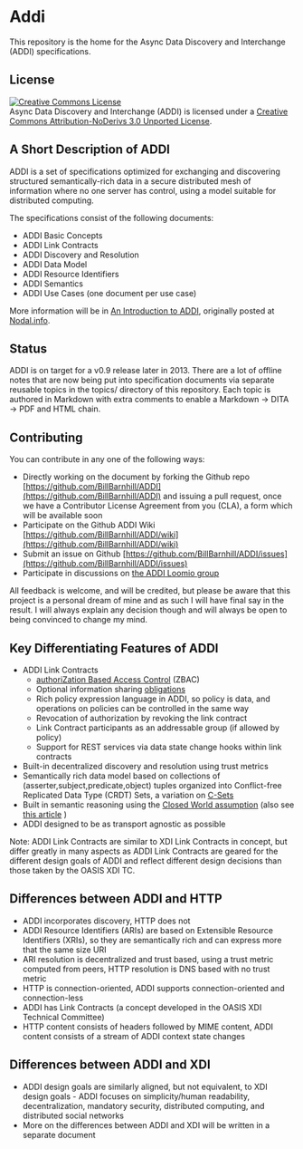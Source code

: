 Addi
====

This repository is the home for the Async Data Discovery and Interchange (ADDI) specifications.

License
---------

<a rel="license" href="http://creativecommons.org/licenses/by-nd/3.0/deed.en_US"><img alt="Creative Commons License" style="border-width:0" src="http://i.creativecommons.org/l/by-nd/3.0/88x31.png" /></a><br /><span xmlns:dct="http://purl.org/dc/terms/" href="http://purl.org/dc/dcmitype/Text" property="dct:title" rel="dct:type">Async Data Discovery and Interchange (ADDI)</span> is licensed under a <a rel="license" href="http://creativecommons.org/licenses/by-nd/3.0/deed.en_US">Creative Commons Attribution-NoDerivs 3.0 Unported License</a>.

A Short Description of ADDI
---------------------------

ADDI is a set of specifications optimized for exchanging and discovering structured semantically-rich data in a secure distributed mesh of information where no one server has control, using a model suitable for distributed computing.

The specifications consist of the following documents:
* ADDI Basic Concepts
* ADDI Link Contracts
* ADDI Discovery and Resolution
* ADDI Data Model
* ADDI Resource Identifiers
* ADDI Semantics
* ADDI Use Cases (one document per use case)

More information will be in [An Introduction to ADDI](./topics/AnIntroductionToADDI.md), originally posted at [Nodal.info](http://www.nodal.info/2013/02/announcing-addi.html).

Status
-------

ADDI is on target for a v0.9 release later in 2013.  There are a lot of offline notes that are now being put into specification documents via separate reusable topics in the topics/ directory of this repository.  Each topic is authored in Markdown with extra comments to enable a Markdown -> DITA -> PDF and HTML chain.
 
Contributing
------------

You can contribute in any one of the following ways:
* Directly working on the document by forking the Github repo [https://github.com/BillBarnhill/ADDI](https://github.com/BillBarnhill/ADDI) and issuing a pull request, once we have a Contributor License Agreement from you (CLA), a form which will be available soon
* Participate on the Github ADDI Wiki [https://github.com/BillBarnhill/ADDI/wiki](https://github.com/BillBarnhill/ADDI/wiki)
* Submit an issue on Github [https://github.com/BillBarnhill/ADDI/issues](https://github.com/BillBarnhill/ADDI/issues)
* Participate in discussions on [the ADDI Loomio group](https://www.loomio.org/groups/1880) 

All feedback is welcome, and will be credited, but please be aware that this project is a personal dream of mine and as such I will have final say in the result.  I will always explain any decision though and will always be open to being convinced to change my mind.


Key Differentiating Features of ADDI 
-------------------------------------

* ADDI Link Contracts
  * [authoriZation Based Access Control](http://www.hpl.hp.com/techreports/2009/HPL-2009-30.pdf) (ZBAC)
  * Optional information sharing [obligations](http://openseminar.org/se/modules/232/index/screen.do)
  * Rich policy expression language in ADDI, so policy is data, and operations on policies can be controlled in the same way
  * Revocation of authorization by revoking the link contract
  * Link Contract participants as an addressable group (if allowed by policy)
  * Support for REST services via data state change hooks within link contracts
* Built-in decentralized discovery and resolution using trust metrics
* Semantically rich data model based on collections of (asserter,subject,predicate,object) tuples organized into Conflict-free Replicated Data Type (CRDT) Sets, a variation on [C-Sets](http://ceur-ws.org/Vol-737/paper9.pdf) 
* Built in semantic reasoning using the [Closed World assumption](http://en.wikipedia.org/wiki/Closed_world_assumption) (also see [this article](http://www.betaversion.org/~stefano/linotype/news/91/) ) 
* ADDI designed to be as transport agnostic as possible

Note: ADDI Link Contracts are similar to XDI Link Contracts in concept, but differ greatly in many aspects as ADDI Link Contracts are geared for the different design goals of ADDI and reflect different design decisions than those taken by the OASIS XDI TC.

Differences between ADDI and HTTP
--------------------------------------

* ADDI incorporates discovery, HTTP does not
* ADDI Resource Identifiers (ARIs) are based on Extensible Resource Identifiers (XRIs), so they are semantically rich and can express more that the same size URI
* ARI resolution is decentralized and trust based, using a trust metric computed from peers, HTTP resolution is DNS based with no trust metric
* HTTP is connection-oriented, ADDI supports connection-oriented and connection-less
* ADDI has Link Contracts (a concept developed in the OASIS XDI Technical Committee) 
* HTTP content consists of headers followed by MIME content, ADDI content consists of a stream of ADDI context state changes

Differences between ADDI and XDI
---------------------------------
* ADDI design goals are similarly aligned, but not equivalent, to XDI design goals - ADDI focuses on simplicity/human readability, decentralization, mandatory security, distributed computing, and distributed social networks
* More on the differences between ADDI and XDI will be written in a separate document




